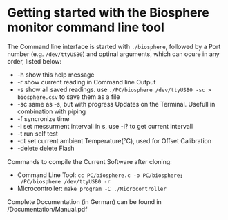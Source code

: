 # Getting started with the Biosphere monitor command line tool

The Command line interface is started with `./biosphere`,
followed by a Port number (e.g. `/dev/ttyUSB0`) and optinal arguments,
which can ocure in any order, listed below:

* -h    show this help message
* -r    show current reading in Command line Output
* -s    show all saved readings. use `./PC/biosphere /dev/ttyUSB0 -sc > biosphere.csv` to save them as a file
* -sc   same as -s, but with progress Updates on the Terminal. Usefull in combination with piping
* -f    syncronize time
* -i    set messurment intervall in s, use -i? to get current intervall
* -t    run self test
* -ct   set current ambient Temperature(°C), used for Offset Calibration
* -delete delete Flash

Commands to compile the Current Software after cloning:

* Command Line Tool: `cc PC/biosphere.c -o PC/biosphere; ./PC/biosphere /dev/ttyUSB0 -r`
* Microcontroller: `make program -C ./Microcontroller`

Complete Documentation (in German) can be found in /Documentation/Manual.pdf
